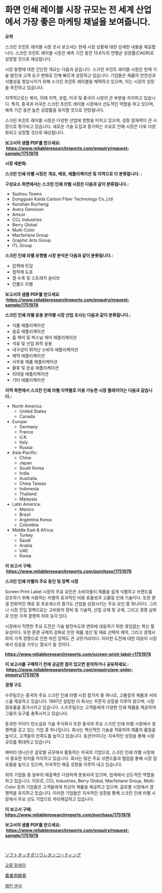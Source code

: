 <p><h1>화면 인쇄 레이블 시장 규모는 전 세계 산업에서 가장 좋은 마케팅 채널을 보여줍니다.</h1></p><p><strong>요약</strong></p>
<p><p>스크린 프린트 레이블 시장 조사 보고서는 현재 시장 상황에 대한 상세한 내용을 제공합니다. 스크린 프린트 레이블 시장은 예측 기간 동안 13.6%의 연평균 성장률(CAGR)로 성장할 것으로 예상됩니다.</p><p>시장 동향에 대한 간단한 개요는 다음과 같습니다. 스크린 프린트 레이블 시장은 현재 기술 발전과 고객 요구 변화로 인해 빠르게 성장하고 있습니다. 기업들은 제품의 안전성과 식별성을 향상시키기 위해 스크린 프린트 레이블을 채택하고 있으며, 이는 시장의 성장을 촉진하고 있습니다.</p><p>지역적으로는 북미, 아태 지역, 유럽, 미국 및 중국이 시장의 큰 부분을 차지하고 있습니다. 특히, 중국과 미국은 스크린 프린트 레이블 시장에서 선도적인 역할을 하고 있으며, 예측 기간 동안 높은 성장률을 유지할 것으로 전망됩니다.</p><p>스크린 프린트 레이블 시장은 다양한 산업에 영향을 미치고 있으며, 성장 잠재력이 큰 시장으로 평가되고 있습니다. 새로운 기술 도입과 증가하는 수요로 인해 시장은 더욱 다양화되고 성장할 것으로 예상됩니다.</p></p>
<p><strong>보고서의 샘플 PDF를 받으세요: &nbsp;<a href="https://www.reliableresearchreports.com/enquiry/request-sample/1751978">https://www.reliableresearchreports.com/enquiry/request-sample/1751978</a></strong></p>
<p><strong>시장 세분화:</strong></p>
<p><strong> 스크린 인쇄 라벨 시장은 개요, 배포, 애플리케이션 및 지역으로 더 분류됩니다. :</strong></p>
<p><strong>구성요소 측면에서는 스크린 인쇄 라벨 시장은 다음과 같이 분류됩니다.:</strong></p>
<p><ul><li>Suzhou Teams</li><li>Dongguan Kaida Carbon Fiber Technology Co.,Ltd</li><li>Kunshan Rucheng</li><li>Avery Dennison</li><li>Amcor</li><li>CCL Industries</li><li>Berry Global</li><li>Multi-Color</li><li>Macfarlane Group</li><li>Graphic Arts Group</li><li>ITL Group</li></ul></p>
<p><strong> 스크린 인쇄 라벨 유형별 시장 분석은 다음과 같이 분류됩니다.:</strong></p>
<p><ul><li>압력에 민감</li><li>접착제 도포</li><li>열 수축 및 스트레치 슬리브</li><li>인몰드 라벨</li></ul></p>
<p><strong>보고서의 샘플 PDF를 받으세요 :<a href="https://www.reliableresearchreports.com/enquiry/request-sample/1751978">https://www.reliableresearchreports.com/enquiry/request-sample/1751978</a></strong></p>
<p><strong> 스크린 인쇄 라벨 응용 분야별 시장 산업 조사는 다음과 같이 분류됩니다.:</strong></p>
<p><ul><li>식품 애플리케이션</li><li>음료 애플리케이션</li><li>홈 케어 및 퍼스널 케어 애플리케이션</li><li>석유 및 산업 화학 응용</li><li>내구성이 뛰어난 소비자 애플리케이션</li><li>제약 애플리케이션</li><li>사무용 제품 애플리케이션</li><li>물류 및 운송 애플리케이션</li><li>리테일 애플리케이션</li><li>기타 애플리케이션</li></ul></p>
<p><strong>지역 측면에서 스크린 인쇄 라벨 지역별로 이용 가능한 시장 플레이어는 다음과 같습니다.:</strong></p>
<p><ul>
    <li>
        North America:
        <ul>
            <li>United States</li>
            <li>Canada</li>
        </ul>
    </li>
    <li>
        Europe:
        <ul>
            <li>Germany</li>
            <li>France</li>
            <li>U.K.</li>
            <li>Italy</li>
            <li>Russia</li>
        </ul>
    </li>
    <li>
        Asia-Pacific:
        <ul>
            <li>China</li>
            <li>Japan</li>
            <li>South Korea</li>
            <li>India</li>
            <li>Australia</li>
            <li>China Taiwan</li>
            <li>Indonesia</li>
            <li>Thailand</li>
            <li>Malaysia</li>
        </ul>
    </li>
    <li>
        Latin America:
        <ul>
            <li>Mexico</li>
            <li>Brazil</li>
            <li>Argentina Korea</li>
            <li>Colombia</li>
        </ul>
    </li>
    <li>
        Middle East & Africa:
        <ul>
            <li>Turkey</li>
            <li>Saudi</li>
            <li>Arabia</li>
            <li>UAE</li>
            <li>Korea</li>
        </ul>
    </li>
    </ul></p>
<p><strong>이 보고서 구매: &nbsp;<a href="https://www.reliableresearchreports.com/purchase/1751978">https://www.reliableresearchreports.com/purchase/1751978</a></strong></p>
<p><strong>스크린 인쇄 라벨의 주요 동인 및 장벽 시장</strong></p>
<p><p>Screen Print Label 시장의 주요 요인은 소비자들이 제품을 쉽게 식별하고 브랜드를 강조하기 위해 사용하는 라벨의 효과적인 비용 효율성과 고품질 인쇄 기술이다. 또한 환경 친화적인 재료 및 프로세스의 증가도 산업을 성장시키는 주요 요인 중 하나이다. 그러나 시장 진입 장벽으로는 고비용의 장비 및 기술력, 산업 규제 및 규제, 그리고 경쟁 심화로 인한 가격 경쟁력 저하 등이 있다.</p><p>시장에서 직면한 주요 도전은 기술 발전속도와 변화에 대응하기 위한 끊임없는 혁신 필요성이다. 또한 환경 규제의 강화로 인한 제품 생산 및 재료 선택의 제약, 그리고 경쟁사와의 가격 경쟁으로 인한 마진 압력도 큰 고민거리이다. 이러한 도전에 대한 대응이 시장에서 성공을 거두는 열쇠가 될 것이다.</p></p>
<p><strong><a href="https://www.reliableresearchreports.com/screen-print-label-r1751978">https://www.reliableresearchreports.com/screen-print-label-r1751978</a></strong></p>
<p><strong>이 보고서를 구매하기 전에 궁금한 점이 있으면 문의하거나 공유하세요.: &nbsp;<a href="https://www.reliableresearchreports.com/enquiry/pre-order-enquiry/1751978">https://www.reliableresearchreports.com/enquiry/pre-order-enquiry/1751978</a></strong></p>
<p><strong>경쟁 구도</strong></p>
<p><p>수주팀즈는 중국의 주요 스크린 인쇄 라벨 시장 참가자 중 하나로, 고품질의 제품과 서비스를 제공하고 있습니다. 1997년 설립된 이 회사는 꾸준히 성장을 이루어 왔으며, 시장 점유율을 증가시키고 있습니다. 스즈주팀즈는 고객들에게 다양한 인쇄 제품을 제공하여 그들의 요구를 충족시키고 있습니다.</p><p>동궈안 카이다 탄소섬유 기술 주식회사 또한 중국의 주요 스크린 인쇄 라벨 시장에서 경쟁력을 갖고 있는 기업 중 하나입니다. 회사는 혁신적인 기술을 적용하여 제품의 품질을 높이고, 고객들의 만족도를 높이고 있습니다. 동관카이다는 지속적인 성장을 통해 시장 규모를 확대하고 있습니다.</p><p>에버리 덴니슨은 글로벌 규모에서 활동하는 미국의 기업으로, 스크린 인쇄 라벨 시장에서 중요한 위치를 차지하고 있습니다. 회사는 많은 주요 브랜드들과 협업을 통해 시장 점유율을 높이고 있으며, 지속적인 매출 성장을 이루어 내고 있습니다.</p><p>위의 기업들 중 일부의 매출액은 다양하게 분포되어 있으며, 업계에서 선도적인 역할을 하고 있습니다. 아모르, CCL Industries, Berry Global, Macfarlane Group, Multi-Color 등의 기업들은 고객들에게 최상의 제품을 제공하고 있으며, 글로벌 시장에서 경쟁력을 유지하고 있습니다. 이러한 기업들은 지속적인 성장을 통해 스크린 인쇄 라벨 시장에서 주요 선도 기업으로 자리매김하고 있습니다.</p></p>
<p><strong>이 보고서 구매: &nbsp; <a href="https://www.reliableresearchreports.com/purchase/1751978">https://www.reliableresearchreports.com/purchase/1751978</a></strong></p>
<p><strong>보고서의 샘플 PDF를 받으세요: &nbsp;<a href="https://www.reliableresearchreports.com/enquiry/request-sample/1751978">https://www.reliableresearchreports.com/enquiry/request-sample/1751978</a></strong><strong></strong></p>
<p>&nbsp;</p>
<p><p><a href="https://medium.com/@marcosoenrt565736/%E3%82%BD%E3%83%95%E3%83%88%E3%82%BF%E3%83%83%E3%83%81%E3%83%9D%E3%83%AA%E3%82%A6%E3%83%AC%E3%82%BF%E3%83%B3%E3%82%B3%E3%83%BC%E3%83%86%E3%82%A3%E3%83%B3%E3%82%B0%E5%B8%82%E5%A0%B4-%E6%88%90%E5%8A%9F%E3%81%99%E3%82%8B%E3%83%93%E3%82%B8%E3%83%8D%E3%82%B9%E6%88%A6%E7%95%A5%E3%81%AE%E9%8D%B52031%E5%B9%B4%E3%81%BE%E3%81%A7%E3%81%AE%E4%BA%88%E6%B8%AC-9fb149966019">ソフトタッチポリウレタンコーティング</a></p><p><a href="https://medium.com/@tomienow676/%EA%B5%90%EB%8C%80-%EB%A6%B4%EB%A0%88%EC%9D%B4-%EC%8B%9C%EC%9E%A5-%EB%B6%84%EC%84%9D-cagr-%EC%8B%9C%EC%9E%A5-%EC%84%B8%EB%B6%84%ED%99%94-%EB%B0%8F-%EA%B8%80%EB%A1%9C%EB%B2%8C-%EC%82%B0%EC%97%85-%EA%B0%9C%EC%9A%94-ca82f23cc571">교류 릴레이</a></p><p><a href="https://medium.com/@rusty-marie2024/%E8%BE%B2%E6%A5%AD%E7%94%A8%E9%85%B5%E7%B4%A0%E3%81%AE%E5%B8%82%E5%A0%B4%E8%A6%8F%E6%A8%A1%E3%81%A8%E5%B8%82%E5%A0%B4%E5%8B%95%E5%90%91-%E5%AE%8C%E5%85%A8%E3%81%AA%E6%A5%AD%E7%95%8C%E6%A6%82%E8%A6%81-2024%E5%B9%B4%E3%81%8B%E3%82%892031%E5%B9%B4%E3%81%BE%E3%81%A7-b8f5e4b8786c">農業用酵素</a></p><p><a href="https://medium.com/@thib_harou/%ED%8C%A8%ED%84%B4-%EC%84%BC%EC%84%9C-%EC%8B%9C%EC%9E%A5-%EA%B7%9C%EB%AA%A8-cagr-%EC%B6%94%EC%9D%B4-2024-2030-d51bab10f63e">패턴 센서</a></p></p>